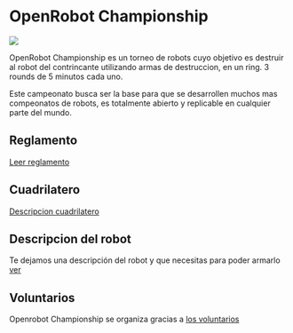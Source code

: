 
# OpenRobot Championship

![](media/OPENBOTCHAMPIONSHIP.png)

OpenRobot Championship es un torneo de robots cuyo objetivo es destruir al robot del contrincante utilizando armas de destruccion, en un ring. 3 rounds de 5 minutos cada uno. 

Este campeonato busca ser la base para que se desarrollen muchos mas compeonatos de robots, es totalmente abierto y replicable en cualquier parte del mundo.

## Reglamento
[Leer reglamento](REGLAMENTO.md)

## Cuadrilatero
[Descripcion cuadrilatero](Cuadrilatero.md)

## Descripcion del robot
Te dejamos una descripción del robot y que necesitas para poder armarlo [ver](DESCRPCIONROBOT.md)

## Voluntarios
Openrobot Championship se organiza gracias a [los voluntarios](voluntarios.md)
